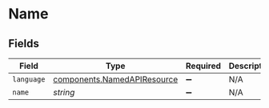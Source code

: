 # Name


## Fields

| Field                                                                      | Type                                                                       | Required                                                                   | Description                                                                |
| -------------------------------------------------------------------------- | -------------------------------------------------------------------------- | -------------------------------------------------------------------------- | -------------------------------------------------------------------------- |
| `language`                                                                 | [components.NamedAPIResource](../../models/components/namedapiresource.md) | :heavy_minus_sign:                                                         | N/A                                                                        |
| `name`                                                                     | *string*                                                                   | :heavy_minus_sign:                                                         | N/A                                                                        |